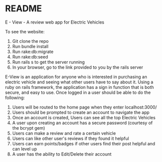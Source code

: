 # README

E - View - A review web app for Electric Vehicles

To see the website:

1. Git clone the repo
2. Run bundle install
3. Run rake:db:migrate
4. Run rake:db:seed
5. Run rails s to get the server running
6. In your browser, go to the link provided to you by the rails server



E-View is an application for anyone who is interested in purchasing an electric vehicle and seeing what other users have to say about it. Using a ruby on rails framework, the application has a sign in function that is both secure, and easy to use. Once logged in a user should be able to do the following:


1. Users will be routed to the home page when they enter localhost:3000/
2. Users should be prompted to create an account to navigate the app
3. Once an account is created, Users can see all the top Electric Vehicles
4. A user upon creating an account has a secure password (courtesy of the bcrypt gem)
5. Users can make a review and rate a certain vehicle
6. Users can like other user's reviews if they found it helpful
7. Users can earn points/badges if other users find their post helpful and can level up
8. A user has the ability to Edit/Delete their account